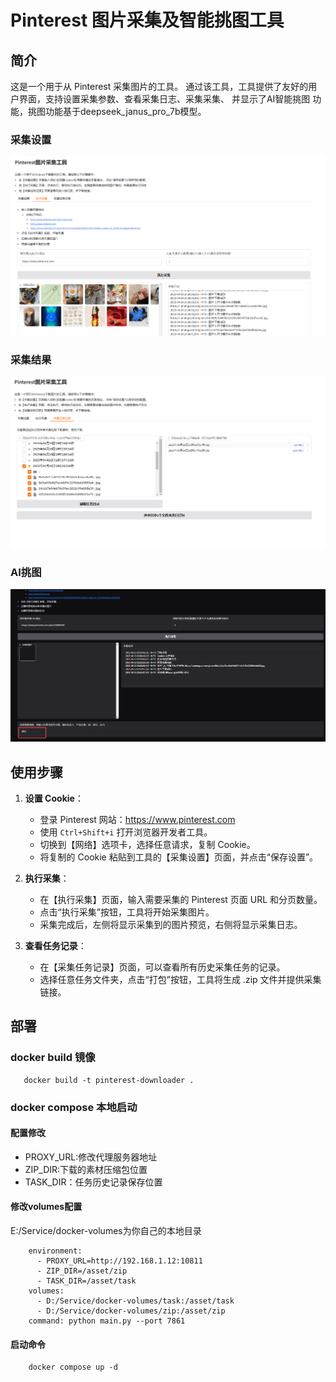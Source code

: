 # Pinterest 图片采集及智能挑图工具

## 简介

这是一个用于从 Pinterest 采集图片的工具。
通过该工具，工具提供了友好的用户界面，支持设置采集参数、查看采集日志、采集采集、
并显示了AI智能挑图 功能，挑图功能基于deepseek_janus_pro_7b模型。

### 采集设置

![](doc/1.png)

### 采集结果

![](doc/2.png)

### AI挑图

![](doc/4.png)

## 使用步骤

1. **设置 Cookie**：
    - 登录 Pinterest 网站：https://www.pinterest.com
    - 使用 `Ctrl+Shift+i` 打开浏览器开发者工具。
    - 切换到【网络】选项卡，选择任意请求，复制 Cookie。
    - 将复制的 Cookie 粘贴到工具的【采集设置】页面，并点击“保存设置”。

2. **执行采集**：
    - 在【执行采集】页面，输入需要采集的 Pinterest 页面 URL 和分页数量。
    - 点击“执行采集”按钮，工具将开始采集图片。
    - 采集完成后，左侧将显示采集到的图片预览，右侧将显示采集日志。

3. **查看任务记录**：
    - 在【采集任务记录】页面，可以查看所有历史采集任务的记录。
    - 选择任意任务文件夹，点击“打包”按钮，工具将生成 .zip 文件并提供采集链接。

## 部署

### docker build 镜像

```
   docker build -t pinterest-downloader .
```

### docker compose 本地启动

#### 配置修改

- PROXY_URL:修改代理服务器地址
- ZIP_DIR:下载的素材压缩包位置
- TASK_DIR：任务历史记录保存位置

#### 修改volumes配置

E:/Service/docker-volumes为你自己的本地目录

```
    environment:
      - PROXY_URL=http://192.168.1.12:10811
      - ZIP_DIR=/asset/zip
      - TASK_DIR=/asset/task
    volumes:
      - D:/Service/docker-volumes/task:/asset/task
      - D:/Service/docker-volumes/zip:/asset/zip
    command: python main.py --port 7861
```

#### 启动命令

```
    docker compose up -d
```

